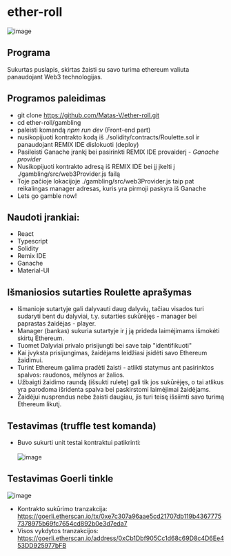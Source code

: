 # ether-roll
![image](https://user-images.githubusercontent.com/80633152/207639138-6122c5fb-0ff9-4f56-940f-5aad72fd8a6b.png)

## Programa
Sukurtas puslapis, skirtas žaisti su savo turima ethereum valiuta panaudojant Web3 technologijas.

## Programos paleidimas
- git clone https://github.com/Matas-V/ether-roll.git
- cd ether-roll/gambling
- paleisti komandą *npm run dev* (Front-end part)
- nusikopijuoti kontrakto kodą iš ./solidity/contracts/Roulette.sol ir panaudojant REMIX IDE dislokuoti (deploy)
- Pasileisti Ganache įrankį bei pasirinkti REMIX IDE provaiderį - *Ganache provider*
- Nusikopijuoti kontrakto adresą iš REMIX IDE bei jį įkelti į ./gambling/src/web3Provider.js failą
- Toje pačioje lokacijoje ./gambling/src/web3Provider.js taip pat reikalingas manager adresas, kuris yra pirmoji paskyra iš Ganache
- Lets go gamble now!

## Naudoti įrankiai:
* React
* Typescript
* Solidity
* Remix IDE
* Ganache
* Material-UI

## Išmaniosios sutarties Roulette aprašymas
- Išmanioje sutartyje gali dalyvauti daug dalyvių, tačiau visados turi sudaryti bent du dalyviai, t.y. sutarties sukūrėjęs - manager bei paprastas žaidėjas - player.
- Manager (bankas) sukuria sutartyje ir į ją prideda laimėjimams išmokėti skirtų Ethereum.
- Tuomet Dalyviai privalo prisijungti bei save taip "identifikuoti"
- Kai įvyksta prisijungimas, žaidėjams leidžiasi įsidėti savo Ethereum žaidimui.
- Turint Ethereum galima pradėti žaisti - atlikti statymus ant pasirinktos spalvos: raudonos, mėlynos ar žalios.
- Užbaigti žaidimo raundą (išsukti ruletę) gali tik jos sukūrėjęs, o tai atlikus yra parodoma išridenta spalva bei paskirstomi laimėjimai žaidėjams.
- Žaidėjui nusprendus nebe žaisti daugiau, jis turi teisę išsiimti savo turimą Ethereum likutį.

## Testavimas (truffle test komanda)
- Buvo sukurti unit testai kontraktui patikrinti:<br/><br/>
![image](https://user-images.githubusercontent.com/80633152/207638767-8ce98c5f-6c69-44dc-a37e-391d41915a84.png)

## Testavimas Goerli tinkle
![image](https://user-images.githubusercontent.com/80633152/207736431-c2bab6b6-f3c7-41e6-87df-6278acd16ff3.png)

- Kontrakto sukūrimo tranzakcija:
https://goerli.etherscan.io/tx/0xe7c307a96aae5cd21707db119b43677757378975b69fc7654cd892b0e3d7eda7
- Visos vykdytos tranzakcijos:<br/>
https://goerli.etherscan.io/address/0xCb1Dbf905Cc1d68c69D8c4D6Ee453DD925977bFB
